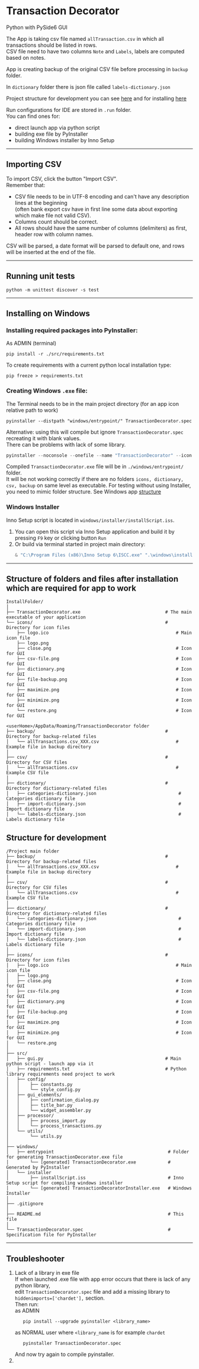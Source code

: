 
# Transaction Decorator

Python with PySide6 GUI

The App is taking csv file named `allTransaction.csv` in which all transactions should be listed in rows.  
CSV file need to have two columns `Note` and `Labels`, labels are computed based on notes.  

App is creating backup of the original CSV file before processing in `backup` folder.

In ``dictionary`` folder there is json file called `labels-dictionary.json`

Project structure for development you can see [here](#structure-for-development) 
and for installing [here](#structure-of-folders-and-files-after-installation-which-are-required-for-app-to-work)

Run configurations for IDE are stored in `.run` folder.  
You can find ones for:
 * direct launch app via python script
 * building exe file by PyInstaller
 * building Windows installer by Inno Setup

-------------------------
## Importing CSV

To import CSV, click the button "Import CSV".   
Remember that:
 * CSV file needs to be in UTF-8 encoding and can't have any description lines at the beginning   
   (often bank export csv have in first line some data about exporting which make file not valid CSV).  
 * Columns count should be correct.  
 * All rows should have the same number of columns (delimiters) as first, header row with column names.  

CSV will be parsed, a date format will be parsed to default one, and rows will be inserted at the end of the file.

-------------------------

## Running unit tests

```shell
python -m unittest discover -s test
```

-------------------------

## Installing on Windows

### Installing required packages into PyInstaller:
As ADMIN (terminal)
```shell
pip install -r ./src/requirements.txt
```

To create requirements with a current python local installation type:
```shell
pip freeze > requirements.txt
```

### Creating Windows `.exe` file:

The Terminal needs to be in the main project directory (for an app icon relative path to work)

```shell
pyinstaller --distpath "windows/entrypoint/" TransactionDecorator.spec

```

Alternative: using this will compile but ignore `TransactionDecorator.spec` recreating it with blank values.  
There can be problems with lack of some library. 
```powershell
pyinstaller --noconsole --onefile --name "TransactionDecorator" --icon "./icons/logo.ico" --distpath "windows/entrypoint/" src/gui.py
```

Compiled `TransactionDecorator.exe` file will be in `./windows/entrypoint/` folder.  
It will be not working correctly if there are no folders `icons, dictionary, csv, backup` on same level as executable. 
For testing without using Installer, you need to mimic folder structure.
See Windows app [structure](#structure-of-folders-and-files-after-installation-which-are-required-for-app-to-work)


### Windows Installer

Inno Setup script is located in `windows/installer/installScript.iss`.  
1. You can open this script via Inno Setup application and build it by pressing `F9` key or clicking button `Run`
2. Or build via terminal started in project main directory:
    ```powershell
    & "C:\Program Files (x86)\Inno Setup 6\ISCC.exe" ".\windows\installer\installScript.iss"
    ```
-------------------------

## Structure of folders and files after installation which are required for app to work

```text
InstallFolder/
│
├── TransactionDecorator.exe                                # The main executable of your application
└── icons/                                                  # Directory for icon files
    ├── logo.ico                                                # Main icon file
    ├── logo.png
    ├── close.png                                               # Icon for GUI
    ├── csv-file.png                                            # Icon for GUI
    ├── dictionary.png                                          # Icon for GUI
    ├── file-backup.png                                         # Icon for GUI
    ├── maximize.png                                            # Icon for GUI
    ├── minimize.png                                            # Icon for GUI
    └── restore.png                                             # Icon for GUI                                            
```
```text
<userHome>/AppData/Roaming/TransactionDecorator folder
├── backup/                                                 # Directory for backup-related files
│   └── allTransactions.csv_XXX.csv                             # Example file in backup directory
│
├── csv/                                                    # Directory for CSV files
│   └── allTransactions.csv                                     # Example CSV file
│
├── dictionary/                                             # Directory for dictionary-related files
│   ├── categories-dictionary.json                               # Categories dictionary file
│   ├── import-dictionary.json                                   # Import dictionary file
│   └── labels-dictionary.json                                   # Labels dictionary file
```

## Structure for development
```text
/Project main folder
├── backup/                                                 # Directory for backup-related files
│   └── allTransactions.csv_XXX.csv                             # Example file in backup directory
│
├── csv/                                                    # Directory for CSV files
│   └── allTransactions.csv                                     # Example CSV file
│
├── dictionary/                                             # Directory for dictionary-related files
│   └── categories-dictionary.json                               # Categories dictionary file
│   └── import-dictionary.json                                   # Import dictionary file
│   └── labels-dictionary.json                                   # Labels dictionary file
│
├── icons/                                                  # Directory for icon files
│   ├── logo.ico                                                # Main icon file
│   ├── logo.png
│   ├── close.png                                               # Icon for GUI
│   ├── csv-file.png                                            # Icon for GUI
│   ├── dictionary.png                                          # Icon for GUI
│   ├── file-backup.png                                         # Icon for GUI
│   ├── maximize.png                                            # Icon for GUI
│   ├── minimize.png                                            # Icon for GUI
│   └── restore.png     
│
├── src/
│   ├── gui.py                                              # Main python script - launch app via it
│   ├── requirements.txt                                    # Python library requirements need project to work
│   ├── config/                                              
│   │    ├── constants.py                                              
│   │    └── style_config.py
│   ├── gui_elements/    
│   │    ├── confirmation_dialog.py                                                                                  
│   │    ├── title_bar.py                                                                                      
│   │    └── widget_assembler.py  
│   ├── processor/    
│   │    ├── process_import.py                                                                                                                                                                      
│   │    └── process_transactions.py       
│   └── utils/      
│        └── utils.py                                                                                                                                                                                                                                                                                                                              
│
├── windows/
│   ├── entrypoint                                           # Folder for generating TransactionDecorator.exe file
│        └── [generated] TransactionDecorator.exe            # Generated by PyInstaller                                                                                                                                                                                                                                                                                                                
│   └── installer                                              
│        ├── installScript.iss                               # Inno Setup script for compiling windows installer                                                                                                                                                                                                                                                                                             
│        └── [generated] TransactionDecoratorInstaller.exe   # Windows Installer                                                                                                                                                                                                                                                                                                                       
│
├── .gitignore                                                
│
├── README.md                                                # This file
│
└── TransactionDecorator.spec                                # Specification file for PyInstaller 
```
-------------------------

## Troubleshooter

1. Lack of a library in exe file  
   If when launched .exe file with app error occurs that there is lack of any python library,  
   edit `TransactionDecorator.spec` file and add a missing library to `hiddenimports=['chardet'],` section.  
   Then run:  
   as ADMIN
   ```shell
      pip install --upgrade pyinstaller <library_name>
   ```
   as NORMAL user
   where `<library_name` is for example `chardet`
   ```shell
      pyinstaller TransactionDecorator.spec
   ```
   And now try again to compile pyinstaller.
2. 
